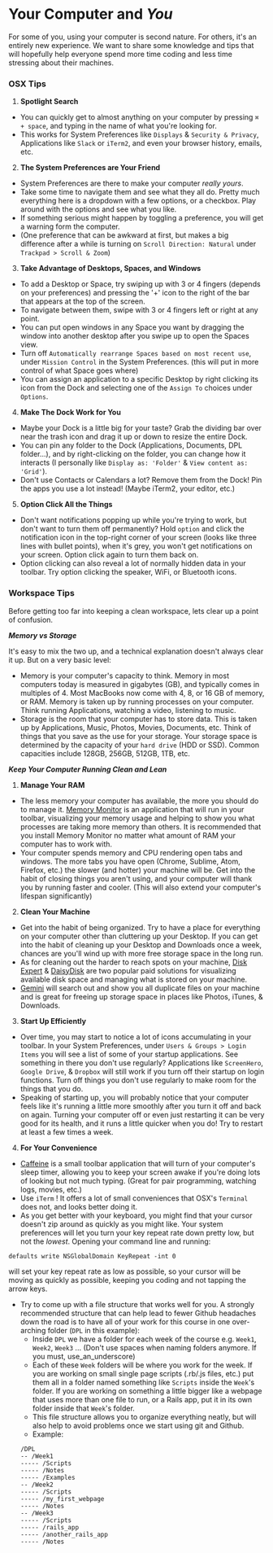 # Your Computer and *You*

For some of you, using your computer is second nature. For others, it's an entirely new experience. We want to share some knowledge and tips that will hopefully help everyone spend more time coding and less time stressing about their machines.

### OSX Tips

1. **Spotlight Search**
  - You can quickly get to almost anything on your computer by pressing `⌘ + space`, and typing in the name of what you're looking for.
  - This works for System Preferences like `Displays` & `Security & Privacy`, Applications like `Slack` or `iTerm2`, and even your browser history, emails, etc.
2. **The System Preferences are Your Friend**
  - System Preferences are there to make your computer *really yours*.
  - Take some time to navigate them and see what they all do. Pretty much everything here is a dropdown with a few options, or a checkbox. Play around with the options and see what you like.
  - If something serious might happen by toggling a preference, you will get a warning form the computer.
  - (One preference that can be awkward at first, but makes a big difference after a while is turning on `Scroll Direction: Natural` under `Trackpad > Scroll & Zoom`)
3. **Take Advantage of Desktops, Spaces, and Windows**
  - To add a Desktop or Space, try swiping up with 3 or 4 fingers (depends on your preferences) and pressing the '+' icon to the right of the bar that appears at the top of the screen.
  - To navigate between them, swipe with 3 or 4 fingers left or right at any point.
  - You can put open windows in any Space you want by dragging the window into another desktop after you swipe up to open the Spaces view.
  - Turn off `Automatically rearrange Spaces based on most recent use`, under `Mission Control` in the System Preferences. (this will put in more control of what Space goes where)
  - You can assign an application to a specific Desktop by right clicking its icon from the Dock and selecting one of the `Assign To` choices under `Options`.
4. **Make The Dock Work for You**
  - Maybe your Dock is a little big for your taste? Grab the dividing bar over near the trash icon and drag it up or down to resize the entire Dock.
  - You can pin any folder to the Dock (Applications, Documents, DPL folder...), and by right-clicking on the folder, you can change how it interacts (I personally like `Display as: 'Folder'` & `View content as: 'Grid'`).
  - Don't use Contacts or Calendars a lot? Remove them from the Dock! Pin the apps you use a lot instead! (Maybe iTerm2, your editor, etc.)
5. **Option Click All the Things**
  - Don't want notifications popping up while you're trying to work, but don't want to turn them off permanently? Hold `option` and click the notification icon in the top-right corner of your screen (looks like three lines with bullet points), when it's grey, you won't get notifications on your screen. Option click again to turn them back on.
  - Option clicking can also reveal a lot of normally hidden data in your toolbar. Try option clicking the speaker, WiFi, or Bluetooth icons.

### Workspace Tips

Before getting too far into keeping a clean workspace, lets clear up a point of confusion.

__*Memory vs Storage*__

It's easy to mix the two up, and a technical explanation doesn't always clear it up. But on a very basic level:
- Memory is your computer's capacity to think. Memory in most computers today is measured in gigabytes (GB), and typically comes in multiples of 4. Most MacBooks now come with 4, 8, or 16 GB of memory, or RAM. Memory is taken up by running processes on your computer. Think running Applications, watching a video, listening to music.
- Storage is the room that your computer has to store data. This is taken up by Applications, Music, Photos, Movies, Documents, etc. Think of things that you save as the use for your storage. Your storage space is determined by the capacity of your `hard drive` (HDD or SSD). Common capacities include 128GB, 256GB, 512GB, 1TB, etc.

__*Keep Your Computer Running Clean and Lean*__

1. **Manage Your RAM**
  - The less memory your computer has available, the more you should do to manage it. [Memory Monitor](https://itunes.apple.com/us/app/memory-monitor-speed-up-your/id748212890?mt=12) is an application that will run in your toolbar, visualizing your memory usage and helping to show you what processes are taking more memory than others. It is recommended that you install Memory Monitor no matter what amount of RAM your computer has to work with.
  - Your computer spends memory and CPU rendering open tabs and windows. The more tabs you have open (Chrome, Sublime, Atom, Firefox, etc.) the slower (and hotter) your machine will be. Get into the habit of closing things you aren't using, and your computer will thank you by running faster and cooler. (This will also extend your computer's lifespan significantly)
2. **Clean Your Machine**
  - Get into the habit of being organized. Try to have a place for everything on your computer other than cluttering up your Desktop. If you can get into the habit of cleaning up your Desktop and Downloads once a week, chances are you'll wind up with more free storage space in the long run.
  - As for cleaning out the harder to reach spots on your machine, [Disk Expert](https://itunes.apple.com/us/app/disk-expert-space-usage-analyzer/id488920185?mt=12) & [DaisyDisk](https://itunes.apple.com/us/app/daisydisk/id411643860?mt=12) are two popular paid solutions for visualizing available disk space and managing what is stored on your machine.
  - [Gemini](https://itunes.apple.com/us/app/gemini-the-duplicate-finder/id463541543?mt=12) will search out and show you all duplicate files on your machine and is great for freeing up storage space in places like Photos, iTunes, & Downloads.
3. **Start Up Efficiently**
  - Over time, you may start to notice a lot of icons accumulating in your toolbar. In your System Preferences, under `Users & Groups > Login Items` you will see a list of some of your startup applications. See something in there you don't use regularly? Applications like `ScreenHero`, `Google Drive`, & `Dropbox` will still work if you turn off their startup on login functions. Turn off things you don't use regularly to make room for the things that you do.
  - Speaking of starting up, you will probably notice that your computer feels like it's running a little more smoothly after you turn it off and back on again. Turning your computer off or even just restarting it can be very good for its health, and it runs a little quicker when you do! Try to restart at least a few times a week.
4. **For Your Convenience**
  - [Caffeine](https://itunes.apple.com/us/app/caffeine/id411246225?mt=12) is a small toolbar application that will turn of your computer's sleep timer, allowing you to keep your screen awake if you're doing lots of looking but not much typing. (Great for pair programming, watching logs, movies, etc.)
  - Use `iTerm` ! It offers a lot of small conveniences that OSX's `Terminal` does not, and looks better doing it.
  - As you get better with your keyboard, you might find that your cursor doesn't zip around as quickly as you might like. Your system preferences will let you turn your key repeat rate down pretty low, but not the *lowest*. Opening your command line and running:
  ```
  defaults write NSGlobalDomain KeyRepeat -int 0
  ```
   will set your key repeat rate as low as possible, so your cursor will be moving as quickly as possible, keeping you coding and not tapping the arrow keys.
  - Try to come up with a file structure that works well for you. A strongly recommended structure that can help lead to fewer Github headaches down the road is to have all of your work for this course in one over-arching folder (`DPL` in this example):
    - Inside `DPL` we have a folder for each week of the course e.g. `Week1`, `Week2`, `Week3` ... (Don't use spaces when naming folders anymore. If you must, use_an_underscore)
    - Each of these `Week` folders will be where you work for the week. If you are working on small single page scripts (.rb/.js files, etc.) put them all in a folder named something like `Scripts` inside the `Week`'s folder. If you are working on something a little bigger like a webpage that uses more than one file to run, or a Rails app, put it in its own folder inside that `Week`'s folder.
    - This file structure allows you to organize everything neatly, but will also help to avoid problems once we start using git and Github.
    - Example:
    ```
    /DPL
    -- /Week1
    ----- /Scripts
    ----- /Notes
    ----- /Examples
    -- /Week2
    ----- /Scripts
    ----- /my_first_webpage
    ----- /Notes
    -- /Week3
    ----- /Scripts
    ----- /rails_app
    ----- /another_rails_app
    ----- /Notes
    ```
